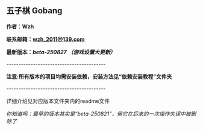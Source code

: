 ## 五子棋 Gobang

**作者：Wzh**

**联系邮箱：wzh_2011@139.com**

**最新版本：*beta-250827 （游戏设置大更新）***

\-----------------------------------------

**注意:所有版本的项目均需安装依赖，安装方法见“依赖安装教程”文件夹**

\-----------------------------------------

详细介绍见对应版本文件夹内的readme文件

*你知道吗：最早的版本其实是“beta-250821”，但它在后来的一次操作失误中被删除了*
